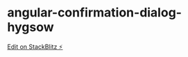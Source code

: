 # angular-confirmation-dialog-hygsow

[Edit on StackBlitz ⚡️](https://stackblitz.com/edit/angular-confirmation-dialog-hygsow)